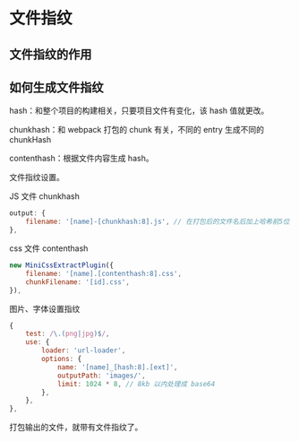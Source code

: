 # 文件指纹

<!-- TODO 不太懂 -->

## 文件指纹的作用

## 如何生成文件指纹

hash：和整个项目的构建相关，只要项目文件有变化，该 hash 值就更改。

chunkhash：和 webpack 打包的 chunk 有关，不同的 entry 生成不同的 chunkHash

contenthash：根据文件内容生成 hash。

文件指纹设置。

JS 文件 chunkhash

```js
output: {
	filename: '[name]-[chunkhash:8].js', // 在打包后的文件名后加上哈希前5位
},
```

css 文件 contenthash

```js
new MiniCssExtractPlugin({
	filename: '[name].[contenthash:8].css',
	chunkFilename: '[id].css',
}),
```

图片、字体设置指纹

```js
{
	test: /\.(png|jpg)$/,
	use: {
		loader: 'url-loader',
		options: {
			name: '[name]_[hash:8].[ext]',
			outputPath: 'images/',
			limit: 1024 * 8, // 8kb 以内处理成 base64
		},
	},
},
```

打包输出的文件，就带有文件指纹了。

